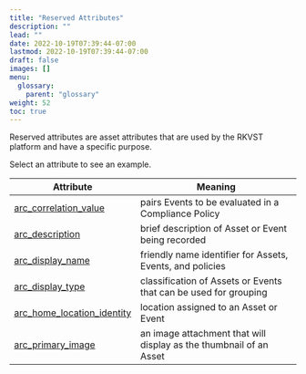 ```yaml
---
title: "Reserved Attributes"
description: ""
lead: ""
date: 2022-10-19T07:39:44-07:00
lastmod: 2022-10-19T07:39:44-07:00
draft: false
images: []
menu: 
  glossary:
    parent: "glossary"
weight: 52
toc: true
---
```


Reserved attributes are asset attributes that are used by the RKVST platform and have a specific purpose.

Select an attribute to see an example.

| **Attribute**              | **Meaning**                                                      |
|----------------------------|------------------------------------------------------------------|
| [arc_correlation_value](/platform/administration/compliance-policies/#creating-a-compliance-policy)      | pairs Events to be evaluated in a Compliance Policy              |
| [arc_description](/platform/overview/creating-an-asset/#creating-an-asset)            | brief description of Asset or Event being recorded               |
| [arc_display_name](/platform/overview/creating-an-asset/#creating-an-asset)           | friendly name identifier for Assets, Events, and policies        |
| [arc_display_type](/platform/overview/creating-an-asset/#creating-an-asset)           | classification of Assets or Events that can be used for grouping |
| [arc_home_location_identity](/platform/overview/grouping-assets-by-location/#assigning-a-location-to-an-asset) | location assigned to an Asset or Event                               |
| [arc_primary_image](/platform/overview/advanced-concepts/#the-primary-image) | an image attachment that will display as the thumbnail of an Asset                                |